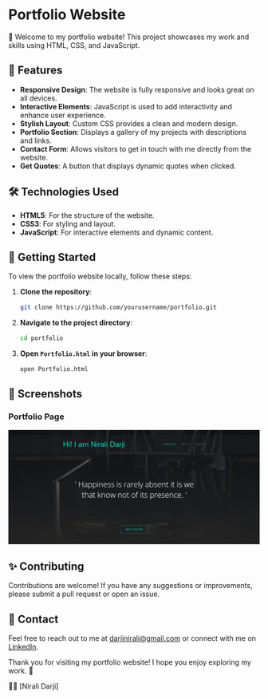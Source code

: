 # Portfolio Website

👋 Welcome to my portfolio website! This project showcases my work and skills using HTML, CSS, and JavaScript. 

## 🌟 Features

- **Responsive Design**: The website is fully responsive and looks great on all devices.
- **Interactive Elements**: JavaScript is used to add interactivity and enhance user experience.
- **Stylish Layout**: Custom CSS provides a clean and modern design.
- **Portfolio Section**: Displays a gallery of my projects with descriptions and links.
- **Contact Form**: Allows visitors to get in touch with me directly from the website.
- **Get Quotes**: A button that displays dynamic quotes when clicked.

## 🛠️ Technologies Used

- **HTML5**: For the structure of the website.
- **CSS3**: For styling and layout.
- **JavaScript**: For interactive elements and dynamic content.

## 🚀 Getting Started

To view the portfolio website locally, follow these steps:

1. **Clone the repository**:
    ```bash
    git clone https://github.com/yourusername/portfolio.git
    ```
2. **Navigate to the project directory**:
    ```bash
    cd portfolio
    ```
3. **Open `Portfolio.html` in your browser**:
    ```bash
    open Portfolio.html
    ```

## 📸 Screenshots

### Portfolio Page
![Portfolio Page](images/Portfolio.png)

## ✨ Contributing

Contributions are welcome! If you have any suggestions or improvements, please submit a pull request or open an issue.

## 📧 Contact

Feel free to reach out to me at [darjinirali@gmail.com](mailto:darjinirali@gmail.com) or connect with me on [LinkedIn](https://www.linkedin.com/in/nirali-darji-925447292).

Thank you for visiting my portfolio website! I hope you enjoy exploring my work. 🌟

👨‍💻 [Nirali Darji]


